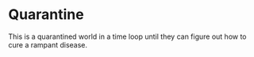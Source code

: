 # Quarantine
This is a quarantined world in a time loop until they can figure out how to cure a rampant disease.
